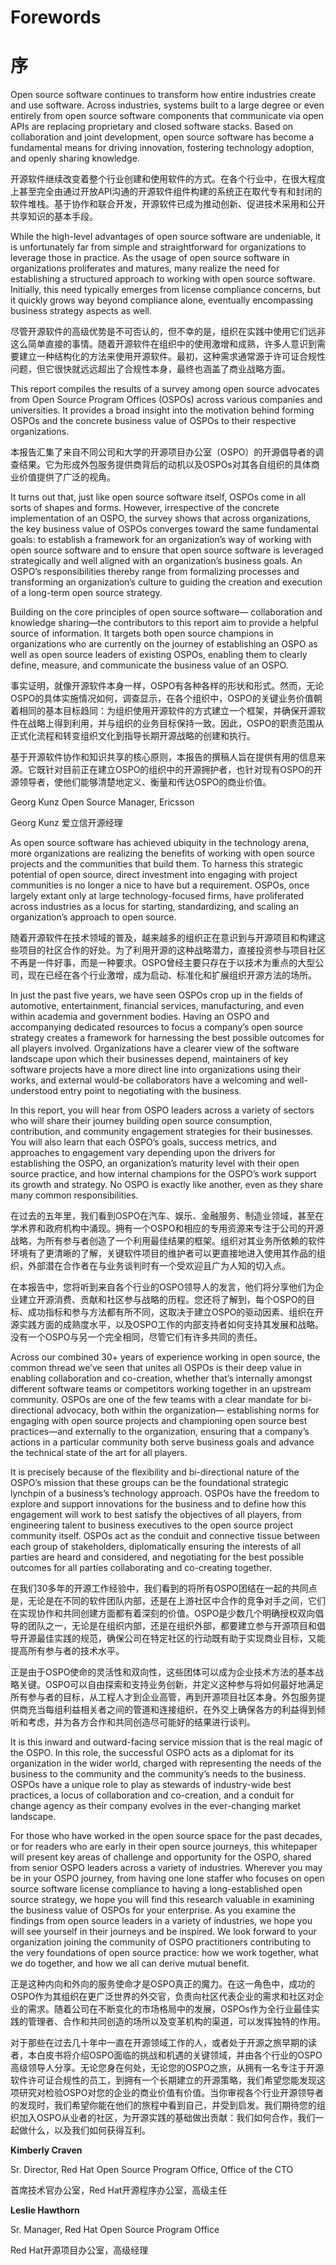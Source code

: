 # Forewords
# 序

Open source software continues to transform how entire industries create and use software. Across industries, systems built to a large degree or even entirely from open source software components that communicate via open APIs are replacing
proprietary and closed software stacks. Based on collaboration and joint development, open source software has become a fundamental means for driving innovation, fostering technology adoption, and openly sharing knowledge.

开源软件继续改变着整个行业创建和使用软件的方式。在各个行业中，在很大程度上甚至完全由通过开放API沟通的开源软件组件构建的系统正在取代专有和封闭的软件堆栈。基于协作和联合开发，开源软件已成为推动创新、促进技术采用和公开共享知识的基本手段。

While the high-level advantages of open source software are
undeniable, it is unfortunately far from simple and straightforward
for organizations to leverage those in practice. As the usage of
open source software in organizations proliferates and matures,
many realize the need for establishing a structured approach to
working with open source software. Initially, this need typically
emerges from license compliance concerns, but it quickly grows
way beyond compliance alone, eventually encompassing business
strategy aspects as well.

尽管开源软件的高级优势是不可否认的，但不幸的是，组织在实践中使用它们远非这么简单直接的事情。随着开源软件在组织中的使用激增和成熟，许多人意识到需要建立一种结构化的方法来使用开源软件。最初，这种需求通常源于许可证合规性问题，但它很快就远远超出了合规性本身，最终也涵盖了商业战略方面。

This report compiles the results of a survey among open source
advocates from Open Source Program Offices (OSPOs) across
various companies and universities. It provides a broad insight into
the motivation behind forming OSPOs and the concrete business
value of OSPOs to their respective organizations.

本报告汇集了来自不同公司和大学的开源项目办公室（OSPO）的开源倡导者的调查结果。它为形成外包服务提供商背后的动机以及OSPOs对其各自组织的具体商业价值提供了广泛的视角。

It turns out that, just like open source software itself, OSPOs
come in all sorts of shapes and forms. However, irrespective of
the concrete implementation of an OSPO, the survey shows that
across organizations, the key business value of OSPOs converges
toward the same fundamental goals: to establish a framework
for an organization’s way of working with open source software
and to ensure that open source software is leveraged strategically
and well aligned with an organization’s business goals. An OSPO’s
responsibilities thereby range from formalizing processes and
transforming an organization’s culture to guiding the creation and
execution of a long-term open source strategy.

Building on the core principles of open source software—
collaboration and knowledge sharing—the contributors to this
report aim to provide a helpful source of information. It targets
both open source champions in organizations who are currently
on the journey of establishing an OSPO as well as open source
leaders of existing OSPOs, enabling them to clearly define,
measure, and communicate the business value of an OSPO.

事实证明，就像开源软件本身一样，OSPO有各种各样的形状和形式。然而，无论OSPO的具体实施情况如何，调查显示，在各个组织中，OSPO的关键业务价值朝着相同的基本目标趋同：为组织使用开源软件的方式建立一个框架，并确保开源软件在战略上得到利用，并与组织的业务目标保持一致。因此，OSPO的职责范围从正式化流程和转变组织文化到指导长期开源战略的创建和执行。

基于开源软件协作和知识共享的核心原则，本报告的撰稿人旨在提供有用的信息来源。它既针对目前正在建立OSPO的组织中的开源拥护者，也针对现有OSPO的开源领导者，使他们能够清楚地定义、衡量和传达OSPO的商业价值。

Georg Kunz
Open Source Manager, Ericsson

Georg Kunz
爱立信开源经理


As open source software has achieved ubiquity in the technology
arena, more organizations are realizing the benefits of working
with open source projects and the communities that build
them. To harness this strategic potential of open source, direct
investment into engaging with project communities is no longer
a nice to have but a requirement. OSPOs, once largely extant
only at large technology-focused firms, have proliferated across
industries as a locus for starting, standardizing, and scaling an
organization’s approach to open source.

随着开源软件在技术领域的普及，越来越多的组织正在意识到与开源项目和构建这些项目的社区合作的好处。为了利用开源的这种战略潜力，直接投资参与项目社区不再是一件好事，而是一种要求。OSPO曾经主要只存在于以技术为重点的大型公司，现在已经在各个行业激增，成为启动、标准化和扩展组织开源方法的场所。

In just the past five years, we have seen OSPOs crop up in
the fields of automotive, entertainment, financial services,
manufacturing, and even within academia and government
bodies. Having an OSPO and accompanying dedicated resources
to focus a company’s open source strategy creates a framework
for harnessing the best possible outcomes for all players involved.
Organizations have a clearer view of the software landscape
upon which their businesses depend, maintainers of key software
projects have a more direct line into organizations using their
works, and external would-be collaborators have a welcoming and
well-understood entry point to negotiating with the business.

In this report, you will hear from OSPO leaders across a variety
of sectors who will share their journey building open source
consumption, contribution, and community engagement
strategies for their businesses. You will also learn that each
OSPO’s goals, success metrics, and approaches to engagement
vary depending upon the drivers for establishing the OSPO, an
organization’s maturity level with their open source practice, and
how internal champions for the OSPO’s work support its growth
and strategy. No OSPO is exactly like another, even as they share
many common responsibilities.

在过去的五年里，我们看到OSPO在汽车、娱乐、金融服务、制造业领域，甚至在学术界和政府机构中涌现。拥有一个OSPO和相应的专用资源来专注于公司的开源战略，为所有参与者创造了一个利用最佳结果的框架。组织对其业务所依赖的软件环境有了更清晰的了解，关键软件项目的维护者可以更直接地进入使用其作品的组织，外部潜在合作者在与业务谈判时有一个受欢迎且广为人知的切入点。

在本报告中，您将听到来自各个行业的OSPO领导人的发言，他们将分享他们为企业建立开源消费、贡献和社区参与战略的历程。您还将了解到，每个OSPO的目标、成功指标和参与方法都有所不同，这取决于建立OSPO的驱动因素、组织在开源实践方面的成熟度水平，以及OSPO工作的内部支持者如何支持其发展和战略。没有一个OSPO与另一个完全相同，尽管它们有许多共同的责任。

Across our combined 30+ years of experience working in open
source, the common thread we’ve seen that unites all OSPOs
is their deep value in enabling collaboration and co-creation,
whether that’s internally amongst different software teams or
competitors working together in an upstream community. OSPOs
are one of the few teams with a clear mandate for bi-directional
advocacy, both within the organization— establishing norms for
engaging with open source projects and championing open source
best practices—and externally to the organization, ensuring that a
company’s actions in a particular community both serve business
goals and advance the technical state of the art for all players.

It is precisely because of the flexibility and bi-directional nature
of the OSPO’s mission that these groups can be the foundational
strategic lynchpin of a business’s technology approach. OSPOs
have the freedom to explore and support innovations for the
business and to define how this engagement will work to best
satisfy the objectives of all players, from engineering talent to
business executives to the open source project community itself.
OSPOs act as the conduit and connective tissue between each
group of stakeholders, diplomatically ensuring the interests of
all parties are heard and considered, and negotiating for the best
possible outcomes for all parties collaborating and co-creating
together.

在我们30多年的开源工作经验中，我们看到的将所有OSPO团结在一起的共同点是，无论是在不同的软件团队内部，还是在上游社区中合作的竞争对手之间，它们在实现协作和共同创建方面都有着深刻的价值。OSPO是少数几个明确授权双向倡导的团队之一，无论是在组织内部，还是在组织外部，都要建立参与开源项目和倡导开源最佳实践的规范，确保公司在特定社区的行动既有助于实现商业目标，又能提高所有参与者的技术水平。

正是由于OSPO使命的灵活性和双向性，这些团体可以成为企业技术方法的基本战略关键。OSPO可以自由探索和支持业务创新，并定义这种参与将如何最好地满足所有参与者的目标，从工程人才到企业高管，再到开源项目社区本身。外包服务提供商充当每组利益相关者之间的管道和连接组织，在外交上确保各方的利益得到倾听和考虑，并为各方合作和共同创造尽可能好的结果进行谈判。

It is this inward and outward-facing service mission that is the
real magic of the OSPO. In this role, the successful OSPO acts as
a diplomat for its organization in the wider world, charged with
representing the needs of the business to the community and
the community’s needs to the business. OSPOs have a unique
role to play as stewards of industry-wide best practices, a locus of
collaboration and co-creation, and a conduit for change agency as
their company evolves in the ever-changing market landscape.

For those who have worked in the open source space for the
past decades, or for readers who are early in their open source
journeys, this whitepaper will present key areas of challenge and
opportunity for the OSPO, shared from senior OSPO leaders
across a variety of industries. Wherever you may be in your OSPO
journey, from having one lone staffer who focuses on open source
software license compliance to having a long-established open 
source strategy, we hope you will find this research valuable in
examining the business value of OSPOs for your enterprise. As
you examine the findings from open source leaders in a variety
of industries, we hope you will see yourself in their journeys
and be inspired. We look forward to your organization joining
the community of OSPO practitioners contributing to the very
foundations of open source practice: how we work together, what
we do together, and how we all can derive mutual benefit.

正是这种内向和外向的服务使命才是OSPO真正的魔力。在这一角色中，成功的OSPO作为其组织在更广泛世界的外交官，负责向社区代表企业的需求和社区对企业的需求。随着公司在不断变化的市场格局中的发展，OSPOs作为全行业最佳实践的管理者、合作和共同创造的场所以及变革机构的渠道，可以发挥独特的作用。

对于那些在过去几十年中一直在开源领域工作的人，或者处于开源之旅早期的读者，本白皮书将介绍OSPO面临的挑战和机遇的关键领域，并由各个行业的OSPO高级领导人分享。无论您身在何处，无论您的OSPO之旅，从拥有一名专注于开源软件许可证合规性的员工，到拥有一个长期建立的开源策略，我们希望您能发现这项研究对检验OSPO对您的企业的商业价值有价值。当你审视各个行业开源领导者的发现时，我们希望你能在他们的旅程中看到自己，并受到启发。我们期待您的组织加入OSPO从业者的社区，为开源实践的基础做出贡献：我们如何合作，我们一起做什么，以及我们如何获得互利。

**Kimberly Craven**

Sr. Director, Red Hat Open Source Program Office,
Office of the CTO

首席技术官办公室，Red Hat开源程序办公室，高级主任

**Leslie Hawthorn** 

Sr. Manager, Red Hat Open Source Program Office

Red Hat开源项目办公室，高级经理
